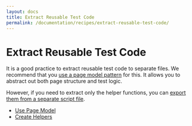 ```yaml
---
layout: docs
title: Extract Reusable Test Code
permalink: /documentation/recipes/extract-reusable-test-code/
---
```

# Extract Reusable Test Code

It is a good practice to extract reusable test code to separate files. We recommend that you [use a page model pattern](use-page-model.md) for this. It allows you to abstract out both page structure and test logic.

However, if you need to extract only the helper functions, you can [export them from a separate script file](create-helpers.md).

* [Use Page Model](use-page-model.md)
* [Create Helpers](create-helpers.md)
